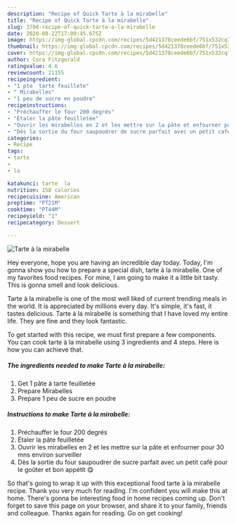 ```yaml
---
description: "Recipe of Quick Tarte à la mirabelle"
title: "Recipe of Quick Tarte à la mirabelle"
slug: 3708-recipe-of-quick-tarte-a-la-mirabelle
date: 2020-08-22T17:09:45.675Z
image: https://img-global.cpcdn.com/recipes/5d421378ceede6bf/751x532cq70/tarte-a-la-mirabelle-photo-principale-de-la-recette.jpg
thumbnail: https://img-global.cpcdn.com/recipes/5d421378ceede6bf/751x532cq70/tarte-a-la-mirabelle-photo-principale-de-la-recette.jpg
cover: https://img-global.cpcdn.com/recipes/5d421378ceede6bf/751x532cq70/tarte-a-la-mirabelle-photo-principale-de-la-recette.jpg
author: Cora Fitzgerald
ratingvalue: 4.6
reviewcount: 21155
recipeingredient:
- "1 pte  tarte feuillete"
- " Mirabelles"
- "1 peu de sucre en poudre"
recipeinstructions:
- "Préchauffer le four 200 degrés"
- "Étaler la pâte feuilletée"
- "Ouvrir les mirabelles en 2 et les mettre sur la pâte et enfourner pour 30 mns environ surveiller"
- "Dès la sortie du four saupoudrer de sucre parfait avec un petit café pour le goûter et bon appétit 😋"
categories:
- Recipe
tags:
- tarte
- 
- la

katakunci: tarte  la 
nutrition: 158 calories
recipecuisine: American
preptime: "PT21M"
cooktime: "PT44M"
recipeyield: "1"
recipecategory: Dessert

---
```



![Tarte à la mirabelle](https://img-global.cpcdn.com/recipes/5d421378ceede6bf/751x532cq70/tarte-a-la-mirabelle-photo-principale-de-la-recette.jpg)

Hey everyone, hope you are having an incredible day today. Today, I'm gonna show you how to prepare a special dish, tarte à la mirabelle. One of my favorites food recipes. For mine, I am going to make it a little bit tasty. This is gonna smell and look delicious.



Tarte à la mirabelle is one of the most well liked of current trending meals in the world. It is appreciated by millions every day. It's simple, it's fast, it tastes delicious. Tarte à la mirabelle is something that I have loved my entire life. They are fine and they look fantastic.


To get started with this recipe, we must first prepare a few components. You can cook tarte à la mirabelle using 3 ingredients and 4 steps. Here is how you can achieve that.

<!--inarticleads1-->

##### The ingredients needed to make Tarte à la mirabelle:

1. Get 1 pâte à tarte feuilletée
1. Prepare  Mirabelles
1. Prepare 1 peu de sucre en poudre




<!--inarticleads2-->

##### Instructions to make Tarte à la mirabelle:

1. Préchauffer le four 200 degrés
1. Étaler la pâte feuilletée
1. Ouvrir les mirabelles en 2 et les mettre sur la pâte et enfourner pour 30 mns environ surveiller
1. Dès la sortie du four saupoudrer de sucre parfait avec un petit café pour le goûter et bon appétit 😋




So that's going to wrap it up with this exceptional food tarte à la mirabelle recipe. Thank you very much for reading. I'm confident you will make this at home. There's gonna be interesting food in home recipes coming up. Don't forget to save this page on your browser, and share it to your family, friends and colleague. Thanks again for reading. Go on get cooking!

